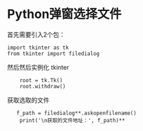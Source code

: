 # Python弹窗选择文件

首先需要引入2个包：

```
import tkinter as tk
from tkinter import filedialog
```

然后然后实例化 tkinter

```
    root = tk.Tk()
    root.withdraw()
```

获取选取的文件

```
   f_path = filedialog**.askopenfilename()
    print('\n获取的文件地址：', f_path)**
```

